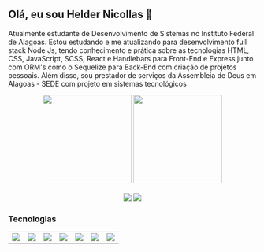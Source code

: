 ## Olá, eu sou Helder Nicollas 👋

Atualmente estudante de Desenvolvimento de Sistemas no Instituto Federal de Alagoas. Estou estudando e me atualizando para desenvolvimento full stack Node Js, tendo conhecimento e prática sobre as tecnologias HTML, CSS, JavaScript, SCSS, React e Handlebars para Front-End e Express junto com ORM's como o Sequelize para Back-End com criação de projetos pessoais.
Além disso, sou prestador de serviços da Assembleia de Deus em Alagoas - SEDE com projeto em sistemas tecnológicos


<div align="center">
  <img height="180em" src="https://github-readme-stats.vercel.app/api?username=helder-programer&show_icons=true&theme=dracula"/>
  <img height="180em" src="https://github-readme-stats.vercel.app/api/top-langs/?username=helder-programer&layout=compact&theme=dracula"/>  
</div>
<br/>
<div align="center" alt="contacts">
  <a href="https://instagram.com/heldernicollasleao" target="_blank"><img src="https://img.shields.io/badge/Instagram-E4405F?style=for-the-badge&logo=instagram&logoColor=white" target="_blank"></a>
  <a href="mailto:nicollashelder@gmail.com" target="_blank"><img src="https://img.shields.io/badge/Gmail-D14836?style=for-the-badge&logo=gmail&logoColor=white" target="_blank"></a>
</div>

### Tecnologias

<table border="0">
  <td><img src="https://img.shields.io/badge/HTML5-E34F26?style=for-the-badge&logo=html5&logoColor=white"/></td>
  <td><img src="https://img.shields.io/badge/CSS3-1572B6?style=for-the-badge&logo=css3&logoColor=white"/></td>
  <td><img src="https://img.shields.io/badge/JavaScript-323330?style=for-the-badge&logo=javascript&logoColor=F7DF1E"/></td>
  <td><img src="https://img.shields.io/badge/Node.js-43853D?style=for-the-badge&logo=node.js&logoColor=white"/></td>
  <td><img src="https://img.shields.io/badge/React-20232A?style=for-the-badge&logo=react&logoColor=61DAFB"/></td>
  <td><img src="https://img.shields.io/badge/Bootstrap-563D7C?style=for-the-badge&logo=bootstrap&logoColor=white"/></td>
  <td><img src="https://img.shields.io/badge/MySQL-00000F?style=for-the-badge&logo=mysql&logoColor=white"/></td>
</table>
